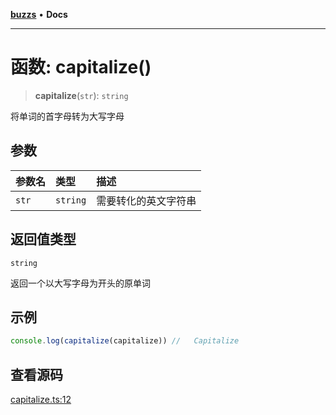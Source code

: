 [**buzzs**](../README.md) • **Docs**

***

# 函数: capitalize()

> **capitalize**(`str`): `string`

将单词的首字母转为大写字母

## 参数

| 参数名 | 类型 | 描述 |
| :------ | :------ | :------ |
| `str` | `string` | 需要转化的英文字符串 |

## 返回值类型

`string`

返回一个以大写字母为开头的原单词

## 示例

```ts
console.log(capitalize(capitalize)) //   Capitalize
```

## 查看源码

[capitalize.ts:12](https://github.com/Leexiaop/buzz/blob/99fb078192c5ecbd5dc4be8c30a86d1e5b8d63da/src/capitalize.ts#L12)
